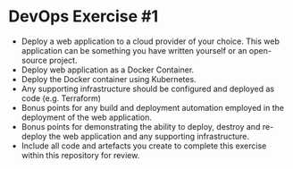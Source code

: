 # DevOps Exercise #1

* Deploy a web application to a cloud provider of your choice. This web application can be something you have written yourself or an open-source project.
* Deploy web application as a Docker Container.
* Deploy the Docker container using Kubernetes.
* Any supporting infrastructure should be configured and deployed as code (e.g. Terraform)
* Bonus points for any build and deployment automation employed in the deployment of the web application.
* Bonus points for demonstrating the ability to deploy, destroy and re-deploy the web application and any supporting infrastructure.
* Include all code and artefacts you create to complete this exercise within this repository for review.


